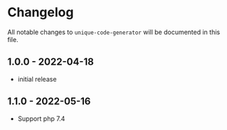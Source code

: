 # Changelog

All notable changes to `unique-code-generator` will be documented in this file.

## 1.0.0 - 2022-04-18

- initial release

## 1.1.0 - 2022-05-16

- Support php 7.4
